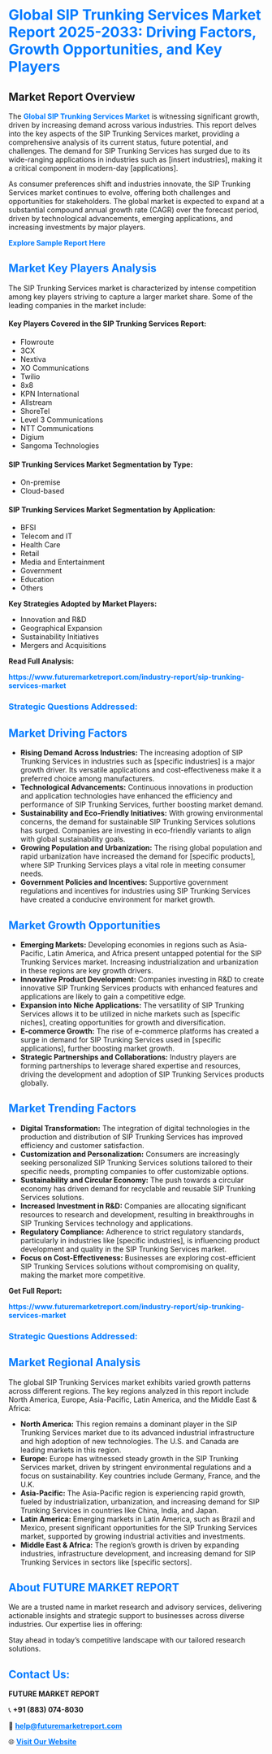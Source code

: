 <h1 style="color: #007BFF;">Global SIP Trunking Services Market Report 2025-2033: Driving Factors, Growth Opportunities, and Key Players</h1>

<section id="overview">
<h2>Market Report Overview</h2>
<p>The <a href="https://www.futuremarketreport.com/industry-report/sip-trunking-services-market" style="color: #007BFF; text-decoration: none;"><strong>Global SIP Trunking Services Market</strong></a> is witnessing significant growth, driven by increasing demand across various industries. This report delves into the key aspects of the SIP Trunking Services market, providing a comprehensive analysis of its current status, future potential, and challenges. The demand for SIP Trunking Services has surged due to its wide-ranging applications in industries such as [insert industries], making it a critical component in modern-day [applications].</p>
<p>As consumer preferences shift and industries innovate, the SIP Trunking Services market continues to evolve, offering both challenges and opportunities for stakeholders. The global market is expected to expand at a substantial compound annual growth rate (CAGR) over the forecast period, driven by technological advancements, emerging applications, and increasing investments by major players.</p>
</section>

<section id="overview">
<p><a href="https://www.futuremarketreport.com/request-sample/reportId=55960" style="color: #007BFF; text-decoration: none;"><strong>Explore Sample Report Here</strong></a></p>
</section>

<section id="key-players">
<h2 style="color: #007BFF;">Market Key Players Analysis</h2>
<p>The SIP Trunking Services market is characterized by intense competition among key players striving to capture a larger market share. Some of the leading companies in the market include:</p>
<h4>Key Players Covered in the SIP Trunking Services Report:</h4>
<ul><li>Flowroute</li><li>3CX</li><li>Nextiva</li><li>XO Communications</li><li>Twilio</li><li>8x8</li><li>KPN International</li><li>Allstream</li><li>ShoreTel</li><li>Level 3 Communications</li><li>NTT Communications</li><li>Digium</li><li>Sangoma Technologies</li></ul>
<h4>SIP Trunking Services Market Segmentation by Type:</h4>
<ul><li>On-premise</li><li>Cloud-based</li></ul>

<h4>SIP Trunking Services Market Segmentation by Application:</h4>
<ul><li>BFSI</li><li>Telecom and IT</li><li>Health Care</li><li>Retail</li><li>Media and Entertainment</li><li>Government</li><li>Education</li><li>Others</li></ul>
<p><strong>Key Strategies Adopted by Market Players:</strong></p>
<ul>
<li>Innovation and R&D</li>
<li>Geographical Expansion</li>
<li>Sustainability Initiatives</li>
<li>Mergers and Acquisitions</li>
</ul>
</section>

<section>
<p><strong>Read Full Analysis: </strong></p><a href="https://www.futuremarketreport.com/industry-report/sip-trunking-services-market" style="color: #007BFF; text-decoration: none;"><strong>https://www.futuremarketreport.com/industry-report/sip-trunking-services-market</strong></a>
<h3 style="color: #007BFF;">Strategic Questions Addressed:</h3>
</section>

<section id="driving-factors">
<h2 style="color: #007BFF;">Market Driving Factors</h2>
<ul>
<li><strong>Rising Demand Across Industries:</strong> The increasing adoption of SIP Trunking Services in industries such as [specific industries] is a major growth driver. Its versatile applications and cost-effectiveness make it a preferred choice among manufacturers.</li>
<li><strong>Technological Advancements:</strong> Continuous innovations in production and application technologies have enhanced the efficiency and performance of SIP Trunking Services, further boosting market demand.</li>
<li><strong>Sustainability and Eco-Friendly Initiatives:</strong> With growing environmental concerns, the demand for sustainable SIP Trunking Services solutions has surged. Companies are investing in eco-friendly variants to align with global sustainability goals.</li>
<li><strong>Growing Population and Urbanization:</strong> The rising global population and rapid urbanization have increased the demand for [specific products], where SIP Trunking Services plays a vital role in meeting consumer needs.</li>
<li><strong>Government Policies and Incentives:</strong> Supportive government regulations and incentives for industries using SIP Trunking Services have created a conducive environment for market growth.</li>
</ul>
</section>

<section id="growth-opportunities">
<h2 style="color: #007BFF;">Market Growth Opportunities</h2>
<ul>
<li><strong>Emerging Markets:</strong> Developing economies in regions such as Asia-Pacific, Latin America, and Africa present untapped potential for the SIP Trunking Services market. Increasing industrialization and urbanization in these regions are key growth drivers.</li>
<li><strong>Innovative Product Development:</strong> Companies investing in R&D to create innovative SIP Trunking Services products with enhanced features and applications are likely to gain a competitive edge.</li>
<li><strong>Expansion into Niche Applications:</strong> The versatility of SIP Trunking Services allows it to be utilized in niche markets such as [specific niches], creating opportunities for growth and diversification.</li>
<li><strong>E-commerce Growth:</strong> The rise of e-commerce platforms has created a surge in demand for SIP Trunking Services used in [specific applications], further boosting market growth.</li>
<li><strong>Strategic Partnerships and Collaborations:</strong> Industry players are forming partnerships to leverage shared expertise and resources, driving the development and adoption of SIP Trunking Services products globally.</li>
</ul>
</section>

<section id="trending-factors">
<h2 style="color: #007BFF;">Market Trending Factors</h2>
<ul>
<li><strong>Digital Transformation:</strong> The integration of digital technologies in the production and distribution of SIP Trunking Services has improved efficiency and customer satisfaction.</li>
<li><strong>Customization and Personalization:</strong> Consumers are increasingly seeking personalized SIP Trunking Services solutions tailored to their specific needs, prompting companies to offer customizable options.</li>
<li><strong>Sustainability and Circular Economy:</strong> The push towards a circular economy has driven demand for recyclable and reusable SIP Trunking Services solutions.</li>
<li><strong>Increased Investment in R&D:</strong> Companies are allocating significant resources to research and development, resulting in breakthroughs in SIP Trunking Services technology and applications.</li>
<li><strong>Regulatory Compliance:</strong> Adherence to strict regulatory standards, particularly in industries like [specific industries], is influencing product development and quality in the SIP Trunking Services market.</li>
<li><strong>Focus on Cost-Effectiveness:</strong> Businesses are exploring cost-efficient SIP Trunking Services solutions without compromising on quality, making the market more competitive.</li>
</ul>
</section>

<section>
<p><strong>Get Full Report: </strong></p><a href="https://www.futuremarketreport.com/industry-report/sip-trunking-services-market" style="color: #007BFF; text-decoration: none;"><strong>https://www.futuremarketreport.com/industry-report/sip-trunking-services-market</strong></a>
<h3 style="color: #007BFF;">Strategic Questions Addressed:</h3>
</section>


<section id="regional-analysis">
<h2 style="color: #007BFF;">Market Regional Analysis</h2>
<p>The global SIP Trunking Services market exhibits varied growth patterns across different regions. The key regions analyzed in this report include North America, Europe, Asia-Pacific, Latin America, and the Middle East & Africa:</p>
<ul>
<li><strong>North America:</strong> This region remains a dominant player in the SIP Trunking Services market due to its advanced industrial infrastructure and high adoption of new technologies. The U.S. and Canada are leading markets in this region.</li>
<li><strong>Europe:</strong> Europe has witnessed steady growth in the SIP Trunking Services market, driven by stringent environmental regulations and a focus on sustainability. Key countries include Germany, France, and the U.K.</li>
<li><strong>Asia-Pacific:</strong> The Asia-Pacific region is experiencing rapid growth, fueled by industrialization, urbanization, and increasing demand for SIP Trunking Services in countries like China, India, and Japan.</li>
<li><strong>Latin America:</strong> Emerging markets in Latin America, such as Brazil and Mexico, present significant opportunities for the SIP Trunking Services market, supported by growing industrial activities and investments.</li>
<li><strong>Middle East & Africa:</strong> The region’s growth is driven by expanding industries, infrastructure development, and increasing demand for SIP Trunking Services in sectors like [specific sectors].</li>
</ul>
</section>

<footer>
<h2 style="color: #007BFF;">About FUTURE MARKET REPORT</h2>
<p>We are a trusted name in market research and advisory services, delivering actionable insights and strategic support to businesses across diverse industries. Our expertise lies in offering:</p>

<p>Stay ahead in today’s competitive landscape with our tailored research solutions.</p>

<h2 style="color: #007BFF;">Contact Us:</h2>
<p><strong>FUTURE MARKET REPORT</strong></p>
<p>📞 <strong>+91 (883) 074-8030</strong></p>
<p>📧 <strong><a href="mailto:help@futuremarketreport.com" style="color: #007BFF;">help@futuremarketreport.com</a></strong></p>
<p>🌐 <strong><a href="https://www.futuremarketreport.com/" style="color: #007BFF;">Visit Our Website</a></strong></p>
</footer>